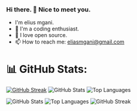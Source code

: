 ### Hi there. 👋 Nice to meet you.
- I'm elius mgani.
- 🫡 I'm a coding enthusiast.
- 💞 I love open source.
- 📫 How to reach me: eliasmgani@gmail.com

# 📊 GitHub Stats:
[![GitHub Streak](https://github-readme-streak-stats.herokuapp.com/?user=eliusmgani&theme=default&background=FFFFFF&stroke=000000)](https://git.io/streak-stats)
![GitHub Stats](https://github-readme-stats.vercel.app/api?username=eliusmgani&show_icons=true&theme=default)
![Top Languages](https://github-readme-stats.vercel.app/api/top-langs/?username=eliusmgani&layout=compact&theme=default)

![GitHub Stats](https://github-readme-stats.vercel.app/api?username=eliusmgani&show_icons=true&bg_color=FFFFFF&title_color=FF6B6B&icon_color=FF6B6B&text_color=000000&border_color=000000)
![Top Languages](https://github-readme-stats.vercel.app/api/top-langs/?username=eliusmgani&layout=compact&bg_color=FFFFFF&title_color=FF6B6B&text_color=000000&border_color=000000)
![GitHub Streak](https://github-readme-streak-stats.herokuapp.com/?user=eliusmgani&theme=default&background=FFFFFF&stroke=000000&ring=FF6B6B&fire=FF6B6B&currStreakNum=FF6B6B&sideNums=FF6B6B&currStreakLabel=FF6B6B&sideLabels=000000&dates=000000)

